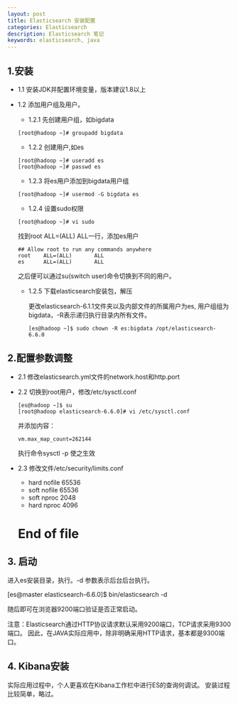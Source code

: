 ```yaml
---
layout: post
title: Elasticsearch 安装配置
categories: Elasticsearch
description: Elasticsearch 笔记
keywords: elasticsearch, java
---
```


## 1.安装
- 1.1 安装JDK并配置环境变量，版本建议1.8以上
- 1.2 添加用户组及用户。
    - 1.2.1 先创建用户组，如bigdata
    ```
    [root@hadoop ~]# groupadd bigdata
    ```
    
	- 1.2.2 创建用户,如es
	```
	[root@hadoop ~]# useradd es
	[root@hadoop ~]# passwd es
	```
		
	- 1.2.3 将es用户添加到bigdata用户组
	```
	[root@hadoop ~]# usermod -G bigdata es
	```
		
	- 1.2.4 设置sudo权限
	```
	[root@hadoop ~]# vi sudo
	```
		
	找到root ALL=(ALL) ALL一行，添加es用户
	```	
	## Allow root to run any commands anywhere
	root    ALL=(ALL)       ALL
	es      ALL=(ALL)       ALL
	```
		
	之后便可以通过su(switch user)命令切换到不同的用户。
			
	- 1.2.5 下载elasticsearch安装包，解压
	
		更改elasticsearch-6.1.1文件夹以及内部文件的所属用户为es, 用户组组为bigdata，-R表示递归执行目录内所有文件。
		```
		[es@hadoop ~]$ sudo chown -R es:bigdata /opt/elasticsearch-6.6.0
        ```
        
## 2.配置参数调整
- 2.1 修改elasticsearch.yml文件的network.host和http.port
	
- 2.2 切换到root用户，修改/etc/sysctl.conf
   ```
   [es@hadoop ~]$ su 
   [root@hadoop elasticsearch-6.6.0]# vi /etc/sysctl.conf
   ```
    
   并添加内容：
   ```
   vm.max_map_count=262144
   ```
   
   执行命令sysctl -p 使之生效
   
- 2.3 修改文件/etc/security/limits.conf
	* hard nofile 65536
	* soft nofile 65536
	* soft nproc 2048
	* hard nproc 4096
	# End of file
		
## 3. 启动
   进入es安装目录，执行。-d 参数表示后台后台执行。
   
   [es@master elasticsearch-6.6.0]$ bin/elasticsearch -d
   
   随后即可在浏览器9200端口验证是否正常启动。	
   
   注意：Elasticsearch通过HTTP协议请求默认采用9200端口，TCP请求采用9300端口。
   因此，在JAVA实际应用中，除非明确采用HTTP请求，基本都是9300端口。
	
## 4. Kibana安装
   实际应用过程中，个人更喜欢在Kibana工作栏中进行ES的查询何调试。
   安装过程比较简单，略过。

	
